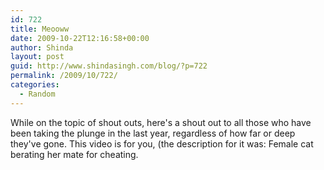 ```yaml
---
id: 722
title: Meooww
date: 2009-10-22T12:16:58+00:00
author: Shinda
layout: post
guid: http://www.shindasingh.com/blog/?p=722
permalink: /2009/10/722/
categories:
  - Random
---
```

While on the topic of shout outs, here's a shout out to all those who have been taking the plunge in the last year, regardless of how far or deep they've gone. This video is for you, (the description for it was: Female cat berating her mate for cheating.

<p style="text-align: center;">
</p>